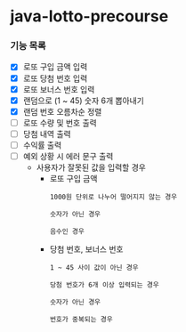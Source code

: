 # java-lotto-precourse

### **기능 목록**

- [x]  로또 구입 금액 입력
- [x]  로또 당첨 번호 입력
- [x]  로또 보너스 번호 입력
- [x]  랜덤으로 (1 ~ 45) 숫자 6개 뽑아내기
- [x]  랜덤 번호 오름차순 정렬
- [ ]  로또 수량 및 번호 출력
- [ ]  당첨 내역 출력
- [ ]  수익률 출력
- [ ]  예외 상황 시 에러 문구 출력
    - 사용자가 잘못된 값을 입력할 경우
        - 로또 구입 금액
          ```
          1000원 단위로 나누어 떨어지지 않는 경우

          숫자가 아닌 경우

          음수인 경우
          ```
        - 당첨 번호, 보너스 번호
          ```
          1 ~ 45 사이 값이 아닌 경우

          당첨 번호가 6개 이상 입력되는 경우

          숫자가 아닌 경우

          번호가 중복되는 경우
          ```